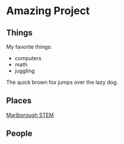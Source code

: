 # Amazing Project

## Things

My favorite things:
- computers
- math
- juggling

The quick brown fox jumps over the lazy dog.

## Places

[Marlborough STEM](http://stem.marlborough.org)


## People
